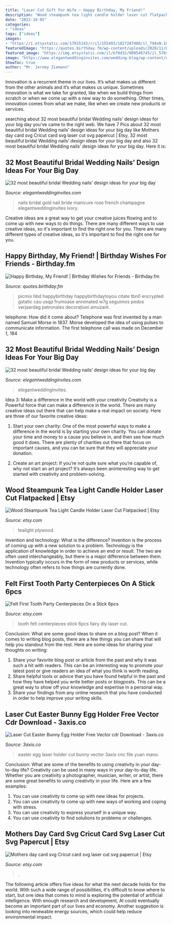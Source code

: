 ```yaml
---
title: "Laser Cut Gift For Wife ~ Happy Birthday, My Friend!"
description: "Wood steampunk tea light candle holder laser cut flatpacked"
date: "2022-10-05"
categories:
- "ideas"
tags: ["ideas"]
images:
- "https://i.etsystatic.com/17015143/r/il/155493/1827287400/il_794xN.1827287400_701a.jpg"
featuredImage: "https://quotes.birthday.fm/wp-content/uploads/2020/11/Happy-Birthday.gif"
featured_image: "https://img.etsystatic.com/il/bf9d31/900546745/il_570xN.900546745_a04x.jpg?version=1"
image: "https://www.elegantweddinginvites.com/wedding-blog/wp-content/uploads/2020/07/blush-ombre-arcrylic-almond-bridal-wedding-nails-ideas-683x1024.jpg"
ShowToc: true
author: "Mr. Jeromy Ziemann"
---
```



Innovation is a recurrent theme in our lives. It’s what makes us different from the other animals and it’s what makes us unique. Sometimes innovation is what we take for granted, like when we build things from scratch or when we come up with a new way to do something. Other times, innovation comes from what we make, like when we create new products or services.

	

		
searching about 32 most beautiful bridal Wedding nails’ design ideas for your big day you've came to the right web. We have 7 Pics about 32 most beautiful bridal Wedding nails’ design ideas for your big day like Mothers day card svg Cricut card svg laser cut svg papercut | Etsy, 32 most beautiful bridal Wedding nails’ design ideas for your big day and also 32 most beautiful bridal Wedding nails’ design ideas for your big day. Here it is:
		
    
## 32 Most Beautiful Bridal Wedding Nails’ Design Ideas For Your Big Day

<img loading=lazy src="https://www.elegantweddinginvites.com/wedding-blog/wp-content/uploads/2020/07/rose-gold-french-wedding-nails-ideas-with-lines.jpg" onerror="this.onerror=null;this.src='https://tse3.mm.bing.net/th?id=OIP.uMLAWtKKhsIc2LzBBofP2gHaLH&amp;pid=15.1';" alt="32 most beautiful bridal Wedding nails’ design ideas for your big day">

_Source: elegantweddinginvites.com_

>nails bridal gold nail bride manicure rose french champagne elegantweddinginvites ivory. 

	

Creative ideas are a great way to get your creative juices flowing and to come up with new ways to do things. There are many different ways to use creative ideas, so it's important to find the right one for you. There are many different types of creative ideas, so it's important to find the right one for you.

    
## Happy Birthday, My Friend! | Birthday Wishes For Friends - Birthday.fm

<img loading=lazy src="https://quotes.birthday.fm/wp-content/uploads/2020/11/Happy-Birthday.gif" onerror="this.onerror=null;this.src='https://tse2.mm.bing.net/th?id=OIP.t4b6LNlnH2jDME-zlUfoYAAAAA&amp;pid=15.1';" alt="Happy Birthday, My Friend! | Birthday Wishes for Friends - Birthday.fm">

_Source: quotes.birthday.fm_

>picmix hbd happybirthday happybirthdaytoyou citate tbn0 encrypted gstatic cau usqp frumoase annimated w7g seguimos pedos verjaardag patronales decorațiuni amuzant. 

	

telephone: How did it come about?
Telephone was first invented by a man named Samuel Morse in 1837. Morse developed the idea of using pulses to communicate information. The first telephone call was made on December 1, 184
    
## 32 Most Beautiful Bridal Wedding Nails’ Design Ideas For Your Big Day

<img loading=lazy src="https://www.elegantweddinginvites.com/wedding-blog/wp-content/uploads/2020/07/blush-ombre-arcrylic-almond-bridal-wedding-nails-ideas-683x1024.jpg" onerror="this.onerror=null;this.src='https://tse4.mm.bing.net/th?id=OIP.lNLtRsF6vtjwi125Q7kBDAHaLG&amp;pid=15.1';" alt="32 most beautiful bridal Wedding nails’ design ideas for your big day">

_Source: elegantweddinginvites.com_

>elegantweddinginvites. 

	

Idea 3: Make a difference in the world with your creativity
Creativity is a Powerful force that can make a difference in the world. There are many creative ideas out there that can help make a real impact on society. Here are three of our favorite creative ideas:
1. Start your own charity: One of the most powerful ways to make a difference in the world is by starting your own charity. You can donate your time and money to a cause you believe in, and then see how much good it does. There are plenty of charities out there that focus on important causes, and you can be sure that they will appreciate your donation.

2. Create an art project: If you’re not quite sure what you’re capable of, why not start an art project? It’s always been aninteresting way to get started with creativity and problem-solving.

    
## Wood Steampunk Tea Light Candle Holder Laser Cut Flatpacked | Etsy

<img loading=lazy src="https://i.etsystatic.com/17015143/r/il/155493/1827287400/il_794xN.1827287400_701a.jpg" onerror="this.onerror=null;this.src='https://tse3.mm.bing.net/th?id=OIP.NPWNFH5t8sb_dLlIj3eB3AHaJ4&amp;pid=15.1';" alt="Wood Steampunk Tea Light Candle Holder Laser Cut Flatpacked | Etsy">

_Source: etsy.com_

>tealight plywood. 

	

Invention and technology: What is the difference?
Invention is the process of coming up with a new solution to a problem. Technology is the application of knowledge in order to achieve an end or result. The two are often used interchangeably, but there is a major difference between them. Invention typically occurs in the form of new products or services, while technology often refers to how things are currently done.

    
## Felt First Tooth Party Centerpieces On A Stick 6pcs

<img loading=lazy src="https://img.etsystatic.com/il/bf9d31/900546745/il_570xN.900546745_a04x.jpg?version=1" onerror="this.onerror=null;this.src='https://tse2.mm.bing.net/th?id=OIP.IYUFWHpAJ2rkj5Kp2sJnXgHaIS&amp;pid=15.1';" alt="Felt First Tooth Party Centerpieces On a Stick 6pcs">

_Source: etsy.com_

>tooth felt centerpieces stick 6pcs fairy diy laser cut. 

	

Conclusion: What are some good ideas to share on a blog post?
When it comes to writing blog posts, there are a few things you can share that will help you standout from the rest. Here are some ideas for sharing your thoughts on writing:
1. Share your favorite blog post or article from the past and why it was such a hit with readers. This can be an interesting way to promote your latest post or give readers an idea of what you think is worth reading. 
2. Share helpful tools or advice that you have found helpful in the past and how they have helped you write better posts or blogposts. This can be a great way to show off your knowledge and expertise in a personal way. 
3. Share your findings from any online research that you have conducted in order to help improve your writing skills.

    
## Laser Cut Easter Bunny Egg Holder Free Vector Cdr Download - 3axis.co

<img loading=lazy src="https://3axis.co/user-images/d1lv5kgo.jpg" onerror="this.onerror=null;this.src='https://tse4.mm.bing.net/th?id=OIP.Xa36Toifg5zzAEDtU2nURQHaJ4&amp;pid=15.1';" alt="Laser Cut Easter Bunny Egg Holder Free Vector cdr Download - 3axis.co">

_Source: 3axis.co_

>easter egg laser holder cut bunny vector 3axis cnc file yuan mano. 

	

Conclusion: What are some of the benefits to using creativity in your day-to-day life?
Creativity can be used in many ways in your day-to-day life. Whether you are creativity a photographer, musician, writer, or artist, there are some great benefits to using creativity in your life. Here are a few examples:
1. You can use creativity to come up with new ideas for projects.
2. You can use creativity to come up with new ways of working and coping with stress.
3. You can use creativity to express yourself in a unique way.
4. You can use creativity to find solutions to problems or challenges.

    
## Mothers Day Card Svg Cricut Card Svg Laser Cut Svg Papercut | Etsy

<img loading=lazy src="https://i.etsystatic.com/17742991/r/il/8f34e7/2918573307/il_fullxfull.2918573307_8imw.jpg" onerror="this.onerror=null;this.src='https://tse2.mm.bing.net/th?id=OIP._F7177ffER4uKiEz0mjv2gHaE7&amp;pid=15.1';" alt="Mothers day card svg Cricut card svg laser cut svg papercut | Etsy">

_Source: etsy.com_

>. 

	

The following article offers five ideas for what the next decade holds for the world. With such a wide range of possibilities, it's difficult to know where to start, but one idea that comes to mind is exploring the potential of artificial intelligence. With enough research and development, AI could eventually become an important part of our lives and economy. Another suggestion is looking into renewable energy sources, which could help reduce environmental impact.

